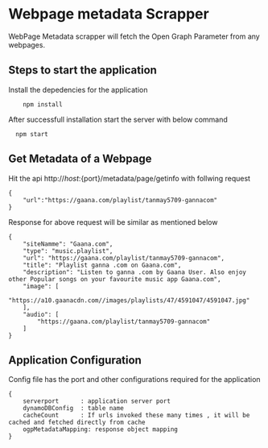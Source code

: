 # Webpage metadata Scrapper

WebPage Metadata scrapper will fetch the Open Graph Parameter from any webpages.

## Steps to start the application
Install the depedencies for the application 

```
    npm install
```

After successfull installation start the server with below command

```
  npm start
```

## Get Metadata of a Webpage

Hit the api  http://${host}:${port}/metadata/page/getinfo with follwing request

```
{
    "url":"https://gaana.com/playlist/tanmay5709-gannacom"
}
```

Response for above request will be similar as mentioned below

```
{
    "siteNamme": "Gaana.com",
    "type": "music.playlist",
    "url": "https://gaana.com/playlist/tanmay5709-gannacom",
    "title": "Playlist ganna .com on Gaana.com",
    "description": "Listen to ganna .com by Gaana User. Also enjoy other Popular songs on your favourite music app Gaana.com",
    "image": [
        "https://a10.gaanacdn.com//images/playlists/47/4591047/4591047.jpg"
    ],
    "audio": [
        "https://gaana.com/playlist/tanmay5709-gannacom"
    ]
}
```
## Application Configuration

Config file has the port and other configurations required for the application

```
{
    serverport      : application server port
    dynamoDBConfig  : table name
    cacheCount      : If urls invoked these many times , it will be cached and fetched directly from cache
    ogpMetadataMapping: response object mapping
}
```
